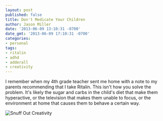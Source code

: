 ```yaml
---
layout: post
published: false
title: Don't Medicate Your Children
author: Jason Miller
date: '2013-06-09 13:10:31 -0700'
date_gmt: '2013-06-09 17:10:31 -0700'
categories:
- personal
tags:
- ritalin
- adhd
- adderall
- creativity
---
```


I remember when my 4th grade teacher sent me home with a note to my parents
recommending that I take Ritalin. This isn't how you solve the problem. It's
likely the sugar and carbs in the child's diet that make them hyperactive, or
the television that makes them unable to focus, or the environment at home that
causes them to behave a certain way.

![Snuff Out
Creativity]({{site.assets.url_prefix}}/images/posts/calvin-and-hobbes-death-of-imagination.png
"calvin and hobbes - death of imagination")
